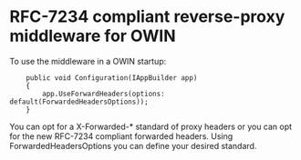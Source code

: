 # RFC-7234 compliant reverse-proxy middleware for OWIN

To use the middleware in a OWIN startup:

        public void Configuration(IAppBuilder app)
        {
            app.UseForwardHeaders(options: default(ForwardedHeadersOptions));
        }

You can opt for a X-Forwarded-\* standard of proxy headers or you can opt for the new RFC-7234 compliant forwarded headers. Using ForwardedHeadersOptions you can define your desired standard. 
